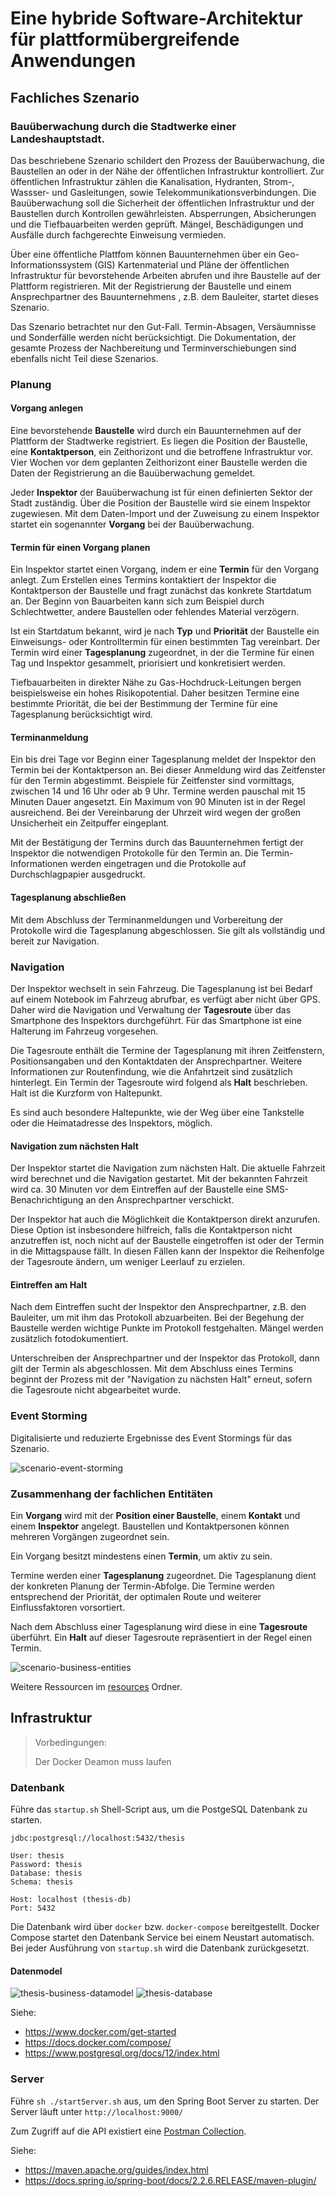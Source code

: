 # Eine hybride Software-Architektur für plattformübergreifende Anwendungen

## Fachliches Szenario

### Bauüberwachung durch die Stadtwerke einer Landeshauptstadt.

Das beschriebene Szenario schildert den Prozess der Bauüberwachung, 
die Baustellen an oder in der Nähe der öffentlichen Infrastruktur kontrolliert.
Zur öffentlichen Infrastruktur zählen die Kanalisation, Hydranten, Strom-, Wassser- und Gasleitungen, 
sowie Telekommunikationsverbindungen. 
Die Bauüberwachung soll die Sicherheit der öffentlichen Infrastruktur und 
der Baustellen durch Kontrollen gewährleisten. Absperrungen, Absicherungen und die Tiefbauarbeiten werden geprüft. 
Mängel, Beschädigungen und Ausfälle durch fachgerechte Einweisung vermieden. 

Über eine öffentliche Plattfom können Bauunternehmen über ein Geo-Informationssystem (GIS) Kartenmaterial und 
Pläne der öffentlichen Infrastruktur für bevorstehende Arbeiten abrufen und ihre Baustelle auf der Plattform registrieren.
Mit der Registrierung der Baustelle und einem Ansprechpartner des Bauunternehmens , z.B. dem Bauleiter, startet dieses Szenario.

Das Szenario betrachtet nur den Gut-Fall. Termin-Absagen, Versäumnisse und Sonderfälle werden nicht berücksichtigt.
Die Dokumentation, der gesamte Prozess der Nachbereitung und Terminverschiebungen sind ebenfalls nicht Teil diese Szenarios.

### Planung

#### Vorgang anlegen

Eine bevorstehende **Baustelle** wird durch ein Bauunternehmen auf der Plattform der Stadtwerke registriert. 
Es liegen die Position der Baustelle, eine **Kontaktperson**, ein Zeithorizont und die betroffene Infrastruktur vor.
Vier Wochen vor dem geplanten Zeithorizont einer Baustelle werden die Daten der Registrierung an die Bauüberwachung gemeldet.

Jeder **Inspektor** der Bauüberwachung ist für einen definierten Sektor der Stadt zuständig. 
Über die Position der Baustelle wird sie einem Inspektor zugewiesen. 
Mit dem Daten-Import und der Zuweisung zu einem Inspektor startet ein sogenannter **Vorgang** bei der Bauüberwachung.

#### Termin für einen Vorgang planen

Ein Inspektor startet einen Vorgang, indem er eine **Termin** für den Vorgang anlegt. 
Zum Erstellen eines Termins kontaktiert der Inspektor die Kontaktperson der Baustelle und 
fragt zunächst das konkrete Startdatum an.
Der Beginn von Bauarbeiten kann sich zum Beispiel durch Schlechtwetter, andere Baustellen oder 
fehlendes Material verzögern.

Ist ein Startdatum bekannt, wird je nach **Typ** und **Priorität** der Baustelle
ein Einweisungs- oder Kontrolltermin für einen bestimmten Tag vereinbart.
Der Termin wird einer **Tagesplanung** zugeordnet, in der die Termine für einen Tag und Inspektor gesammelt, 
priorisiert und konkretisiert werden.

Tiefbauarbeiten in direkter Nähe zu Gas-Hochdruck-Leitungen bergen beispielsweise ein hohes Risikopotential. 
Daher besitzen Termine eine bestimmte Priorität, die bei der Bestimmung der Termine für eine Tagesplanung berücksichtigt wird. 

#### Terminanmeldung

Ein bis drei Tage vor Beginn einer Tagesplanung meldet der Inspektor den Termin bei der Kontaktperson an. 
Bei dieser Anmeldung wird das Zeitfenster für den Termin abgestimmt. 
Beispiele für Zeitfenster sind vormittags, zwischen 14 und 16 Uhr oder ab 9 Uhr.
Termine werden pauschal mit 15 Minuten Dauer angesetzt. Ein Maximum von 90 Minuten ist in der Regel ausreichend.
Bei der Vereinbarung der Uhrzeit wird wegen der großen Unsicherheit ein Zeitpuffer eingeplant.

Mit der Bestätigung der Termins durch das Bauunternehmen fertigt der Inspektor die notwendigen Protokolle für den Termin an.
Die Termin-Informationen werden eingetragen und die Protokolle auf Durchschlagpapier ausgedruckt.

#### Tagesplanung abschließen

Mit dem Abschluss der Terminanmeldungen und Vorbereitung der Protokolle wird die Tagesplanung abgeschlossen. 
Sie gilt als vollständig und bereit zur Navigation.

### Navigation

Der Inspektor wechselt in sein Fahrzeug. Die Tagesplanung ist bei Bedarf auf einem Notebook im Fahrzeug abrufbar, 
es verfügt aber nicht über GPS. Daher wird die Navigation und Verwaltung der **Tagesroute** über das Smartphone 
des Inspektors durchgeführt. Für das Smartphone ist eine Halterung im Fahrzeug vorgesehen.

Die Tagesroute enthält die Termine der Tagesplanung mit ihren Zeitfenstern, Positionsangaben und den Kontaktdaten der Ansprechpartner. 
Weitere Informationen zur Routenfindung, wie die Anfahrtzeit sind zusätzlich hinterlegt. 
Ein Termin der Tagesroute wird folgend als **Halt** beschrieben. Halt ist die Kurzform von Haltepunkt.

Es sind auch besondere Haltepunkte, wie der Weg über eine Tankstelle oder die Heimatadresse des Inspektors, möglich.

#### Navigation zum nächsten Halt

Der Inspektor startet die Navigation zum nächsten Halt. Die aktuelle Fahrzeit wird berechnet und die Navigation gestartet.
Mit der bekannten Fahrzeit wird ca. 30 Minuten vor dem Eintreffen auf der Baustelle eine SMS-Benachrichtigung 
an den Ansprechpartner verschickt. 

Der Inspektor hat auch die Möglichkeit die Kontaktperson direkt anzurufen. Diese Option ist insbesondere hilfreich, 
falls die Kontaktperson nicht anzutreffen ist, noch nicht auf der Baustelle eingetroffen ist oder der Termin in die Mittagspause fällt.
In diesen Fällen kann der Inspektor die Reihenfolge der Tagesroute ändern, um weniger Leerlauf zu erzielen.

#### Eintreffen am Halt

Nach dem Eintreffen sucht der Inspektor den Ansprechpartner, z.B. den Bauleiter, um mit ihm das Protokoll abzuarbeiten.
Bei der Begehung der Baustelle werden wichtige Punkte im Protokoll festgehalten. 
Mängel werden zusätzlich fotodokumentiert.

Unterschreiben der Ansprechpartner und der Inspektor das Protokoll, dann gilt der Termin als abgeschlossen. 
Mit dem Abschluss eines Termins beginnt der Prozess mit der "Navigation zu nächsten Halt" erneut,
sofern die Tagesroute nicht abgearbeitet wurde.

### Event Storming

Digitalisierte und reduzierte Ergebnisse des Event Stormings für das Szenario.

![scenario-event-storming](./resources/scenario-event-storming.svg "Event Storming")

### Zusammenhang der fachlichen Entitäten

Ein **Vorgang** wird mit der **Position einer Baustelle**, einem **Kontakt** und einem **Inspektor** angelegt. 
Baustellen und Kontaktpersonen können mehreren Vorgängen zugeordnet sein.

Ein Vorgang besitzt mindestens einen **Termin**, um aktiv zu sein.

Termine werden einer **Tagesplanung** zugeordnet. Die Tagesplanung dient der konkreten Planung der Termin-Abfolge. 
Die Termine werden entsprechend der Priorität, der optimalen Route und weiterer Einflussfaktoren vorsortiert.

Nach dem Abschluss einer Tagesplanung wird diese in eine **Tagesroute** überführt. 
Ein **Halt** auf dieser Tagesroute repräsentiert in der Regel einen Termin. 

![scenario-business-entities](./resources/scenario-business-entities.svg "Fachliche Entitäten")

Weitere Ressourcen im [resources](./resources) Ordner.

## Infrastruktur

> Vorbedingungen:
>
> Der Docker Deamon muss laufen

### Datenbank

Führe das `startup.sh` Shell-Script aus, um die PostgeSQL Datenbank zu starten.

```
jdbc:postgresql://localhost:5432/thesis

User: thesis
Password: thesis
Database: thesis
Schema: thesis

Host: localhost (thesis-db)
Port: 5432
```
Die Datenbank wird über `docker` bzw. `docker-compose` bereitgestellt. 
Docker Compose startet den Datenbank Service bei einem Neustart automatisch.
Bei jeder Ausführung von `startup.sh` wird die Datenbank zurückgesetzt.

#### Datenmodel

![thesis-business-datamodel](./resources/thesis-business-datamodel.svg "Fachliches Datenmodell")
![thesis-database](./resources/thesis-database.png "Technisches Datenmodell")


Siehe:
- https://www.docker.com/get-started
- https://docs.docker.com/compose/
- https://www.postgresql.org/docs/12/index.html

### Server

Führe `sh ./startServer.sh` aus, um den Spring Boot Server zu starten.
Der Server läuft unter `http://localhost:9000/`

Zum Zugriff auf die API existiert eine [Postman Collection](./resources/student-software-architecture-transition.postman_collection.json).


Siehe:
- https://maven.apache.org/guides/index.html
- https://docs.spring.io/spring-boot/docs/2.2.6.RELEASE/maven-plugin/


